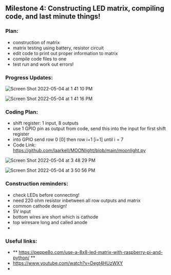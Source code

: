 ## Milestone 4: Constructing LED matrix, compiling code, and last minute things!

### Plan:
- construction of matrix
- matrix testing using battery, resistor circuit
- edit code to print out proper information to matrix
- compile code files to one
- test run and work out errors!

### Progress Updates:
![Screen Shot 2022-05-04 at 1 41 10 PM](https://user-images.githubusercontent.com/70282901/166747416-d88b85b7-23bc-4a33-b9f6-bc9c79c2e055.png)

![Screen Shot 2022-05-04 at 1 41 16 PM](https://user-images.githubusercontent.com/70282901/166747428-5ee73e59-b904-4f17-9769-d85d0379aa78.png)

### Coding Plan:
- shift register: 1 input, 8 outputs
- use 1 GPIO pin as output from code, send this into the input for first shift register
- into GPIO send row 0 [0] then row i+1 [i+1] until i = 7
- Code Link: https://github.com/laarkell/MOONlight/blob/main/moonlight.py

![Screen Shot 2022-05-04 at 3 48 29 PM](https://user-images.githubusercontent.com/70282901/166814535-600c1153-6246-4580-b779-3dececbbb4c7.png)

![Screen Shot 2022-05-04 at 3 50 56 PM](https://user-images.githubusercontent.com/70282901/166814898-e1404702-01f0-49c4-910b-89c5a460df38.png)

### Construction reminders:
- check LEDs before connecting!
- need 220 ohm resistor inbetween all row outputs and matrix
- common cathode design!
- 5V input 
- bottom wires are short which is cathode
- top wiresare long and called anode
- 

### Useful links:
- ** https://peppe8o.com/use-a-8x8-led-matrix-with-raspberry-pi-and-python/ **
- https://www.youtube.com/watch?v=Degt4HUzWXY
- 
